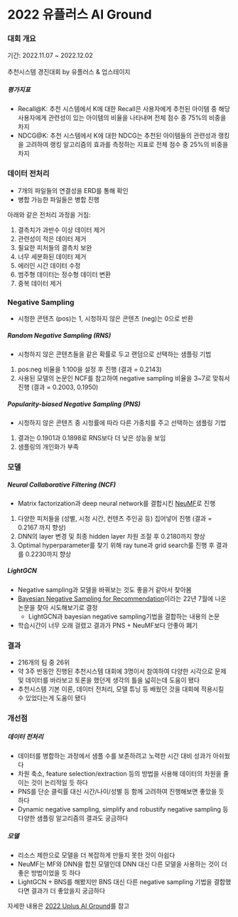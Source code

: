 # 2022 유플러스 AI Ground
### 대회 개요

기간: 2022.11.07 ~ 2022.12.02
<br>
<br>
추천시스템 경진대회 by 유플러스 & 업스테이지
##### 평가지표

- Recall@K: 추천 시스템에서 K에 대한 Recall은 사용자에게 추천된 아이템 중 해당 사용자에게 관련성이 있는 아이템의 비율을 나타내며 전체 점수 중 75%의 비중을 차지
- NDCG@K: 추천 시스템에서 K에 대한 NDCG는 추천된 아이템들의 관련성과 랭킹을 고려하여 랭킹 알고리즘의 효과를 측정하는 지표로 전체 점수 중 25%의 비중을 차지
### 데이터 전처리

- 7개의 파일들의 연결성을 ERD를 통해 확인
- 병합 가능한 파일들은 병합 진행

아래와 같은 전처리 과정을 거침:
<br>
1. 결측치가 과반수 이상 데이터 제거
2. 관련성이 적은 데이터 제거
3. 필요한 피처들의 결측치 보완
4. 너무 세분화된 데이터 제거
5. 에러인 시간 데이터 수정
6. 범주형 데이터는 정수형 데이터 변환
7. 중복 데이터 제거
### Negative Sampling

- 시청한 콘텐츠 (pos)는 1, 시청하지 않은 콘텐츠 (neg)는 0으로 반환
##### Random Negative Sampling (RNS)
- 시청하지 않은 콘텐츠들을 같은 확률로 두고 랜덤으로 선택하는 샘플링 기법
1. pos:neg 비율을 1:100을 설정 후 진행 (결과 = 0.2143)
2. 사용된 모델의 논문인 NCF를 참고하여 negative sampling 비율을 3~7로 맞춰서 진행 (결과 =  0.2003, 0.1950)
##### Popularity-biased Negative Sampling (PNS)
- 시청하지 않은 콘텐츠 중 시청률에 따라 다른 가중치를 주고 선택하는 샘플링 기법
1. 결과는 0.1901과 0.1898로 RNS보다 더 낮은 성능을 보임
2. 샘플링의 개인화가 부족
### 모델

##### Neural Collaborative Filtering (NCF)
- Matrix factorization과 deep neural network를 결합시킨 [NeuMF](https://arxiv.org/pdf/1708.05031.pdf)로 진행
1. 다양한 피처들을 (성별, 시청 시간, 컨텐츠 주인공 등) 집어넣어 진행 (결과 = 0.2167 까지 향상)
2. DNN의 layer 변경 및 최종 hidden layer 차원 조절 후 0.2180까지 향상
3. Optimal hyperparameter를 찾기 위해 ray tune과 grid search를 진행 후 결과를 0.2230까지 향상
##### LightGCN
- Negative sampling과 모델을 바꿔보는 것도 좋을거 같아서 찾아봄
- [Bayesian Negative Sampling for Recommendation](https://arxiv.org/pdf/2204.06520.pdf)이라는 22년 7월에 나온 논문을 찾아 시도해보기로 결정
    - LightGCN과 bayesian negative sampling기법을 결합하는 내용의 논문
- 학습시간이 너무 오래 걸렸고 결과가 PNS + NeuMF보다 안좋아 폐기
### 결과

- 216개의 팀 중 26위
- 약 3주 반동안 진행된 추천시스템 대회에 3명이서 참여하여 다양한 시각으로 문제 및 데이터를 바라보고 토론을 했던게 생각의 틀을 넓히는데 도움이 됐다
- 추천시스템 기본 이론, 데이터 전처리, 모델 튜닝 등 배웠던 것을 대회에 적용시킬 수 있었다는게 도움이 됐다
### 개선점

##### 데이터 전처리
- 데이터를 병합하는 과정에서 샘플 수를 보존하려고 노력한 시간 대비 성과가 아쉬웠다
- 차원 축소, feature selection/extraction 등의 방법을 사용해 데이터의 차원을 줄이는 것이 논리적일 듯 하다
- PNS를 단순 클릭률 대신 시간/나이/성별 등 함께 고려하여 진행해보면 좋았을 듯 하다
- Dynamic negative sampling, simplify and robustify negative sampling 등 다양한 샘플링 알고리즘의 결과도 궁금하다
##### 모델
- 리소스 제한으로 모델을 더 복잡하게 만들지 못한 것이 아쉽다
- NeuMF는 MF와 DNN을 합친 모델인데 DNN 대신 다른 모델을 사용하는 것이 더 좋은 방법이었을 듯 하다
- LightGCN + BNS를 해봤지만 BNS 대신 다른 negative sampling 기법을 결합했다면 결과가 더 좋았을지 궁금하다

자세한 내용은 [2022 Uplus AI Ground](https://coldnoodlesoup.wixsite.com/nextai/post/2022-%EC%9C%A0%ED%94%8C%EB%9F%AC%EC%8A%A4-ai-ground)를 참고